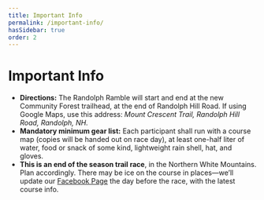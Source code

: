 ```yaml
---
title: Important Info
permalink: /important-info/
hasSidebar: true
order: 2
---
```


# Important Info

*   **Directions:** The Randolph Ramble will start and end at the new Community Forest trailhead, at the end of Randolph Hill Road. If using Google Maps, use this address: _Mount Crescent Trail, Randolph Hill Road, Randolph, NH._
*   **Mandatory minimum gear list:** Each participant shall run with a course map (copies will be handed out on race day), at least one-half liter of water, food or snack of some kind, lightweight rain shell, hat, and gloves.
*   **This is an end of the season trail race**, in the Northern White Mountains. Plan accordingly. There may be ice on the course in places—we’ll update our [Facebook Page](https://www.facebook.com/randolphramblerace) the day before the race, with the latest course info.

